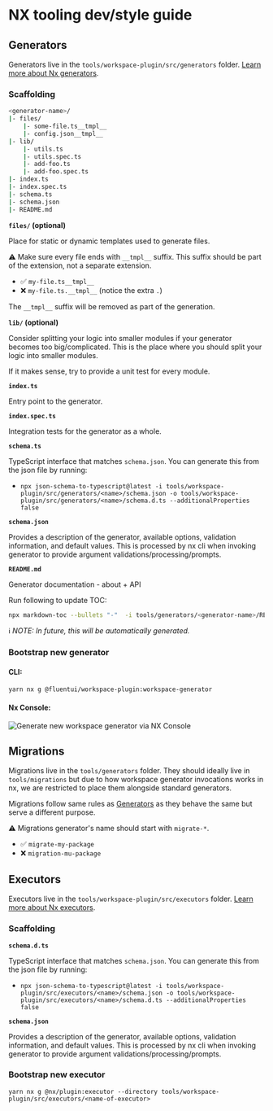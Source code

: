 # NX tooling dev/style guide

## Generators

Generators live in the `tools/workspace-plugin/src/generators` folder. [Learn more about Nx generators](https://nx.dev/generators/workspace-generators).

### Scaffolding

```sh
<generator-name>/
|- files/
    |- some-file.ts__tmpl__
    |- config.json__tmpl__
|- lib/
    |- utils.ts
    |- utils.spec.ts
    |- add-foo.ts
    |- add-foo.spec.ts
|- index.ts
|- index.spec.ts
|- schema.ts
|- schema.json
|- README.md
```

**`files/` (optional)**

Place for static or dynamic templates used to generate files.

⚠️ Make sure every file ends with `__tmpl__` suffix. This suffix should be part of the extension, not a separate extension.

- ✅ `my-file.ts__tmpl__`
- ❌ `my-file.ts.__tmpl__` (notice the extra `.`)

The `__tmpl__` suffix will be removed as part of the generation.

**`lib/` (optional)**

Consider splitting your logic into smaller modules if your generator becomes too big/complicated. This is the place where you should split your logic into smaller modules.

If it makes sense, try to provide a unit test for every module.

**`index.ts`**

Entry point to the generator.

**`index.spec.ts`**

Integration tests for the generator as a whole.

**`schema.ts`**

TypeScript interface that matches `schema.json`. You can generate this from the json file by running:

- `npx json-schema-to-typescript@latest -i tools/workspace-plugin/src/generators/<name>/schema.json -o tools/workspace-plugin/src/generators/<name>/schema.d.ts --additionalProperties false`

**`schema.json`**

Provides a description of the generator, available options, validation information, and default values. This is processed by nx cli when invoking generator to provide argument validations/processing/prompts.

**`README.md`**

Generator documentation - about + API

Run following to update TOC:

```sh
npx markdown-toc --bullets "-"  -i tools/generators/<generator-name>/README.md
```

ℹ️ _NOTE: In future, this will be automatically generated._

### Bootstrap new generator

#### CLI:

```sh
yarn nx g @fluentui/workspace-plugin:workspace-generator
```

#### Nx Console:

![Generate new workspace generator via NX Console](https://user-images.githubusercontent.com/1223799/148544909-034ebe44-eef1-4686-960d-cb3547da55b7.png)

## Migrations

Migrations live in the `tools/generators` folder. They should ideally live in `tools/migrations` but due to how workspace generator invocations works in nx, we are restricted to place them alongside standard generators.

Migrations follow same rules as [Generators](#Generators) as they behave the same but serve a different purpose.

⚠️ Migrations generator's name should start with `migrate-*`.

- ✅ `migrate-my-package`
- ❌ `migration-mu-package`

## Executors

Executors live in the `tools/workspace-plugin/src/executors` folder. [Learn more about Nx executors](https://nx.dev/executors/using-builders).

### Scaffolding

**`schema.d.ts`**

TypeScript interface that matches `schema.json`. You can generate this from the json file by running:

- `npx json-schema-to-typescript@latest -i tools/workspace-plugin/src/executors/<name>/schema.json -o tools/workspace-plugin/src/executors/<name>/schema.d.ts --additionalProperties false`

**`schema.json`**

Provides a description of the generator, available options, validation information, and default values. This is processed by nx cli when invoking generator to provide argument validations/processing/prompts.

### Bootstrap new executor

`yarn nx g @nx/plugin:executor --directory tools/workspace-plugin/src/executors/<name-of-executor>`
